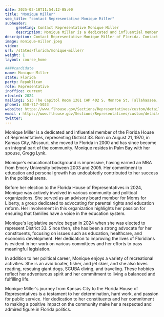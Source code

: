 ```yaml
---
date: 2025-02-10T11:54:12-05:00
title: "Monique Miller"
seo_title: "contact Representative Monique Miller"
subheader:
     greeting: Contact Representative Monique Miller
     description: Monique Miller is a dedicated and influential member of the Florida House of Representatives, representing District 33. She assumed office on November 5, 2024. Her current term ends on November 3, 2026.
description: Contact Representative Monique Miller of Florida. Contact information for Monique Miller includes email address, phone number, and mailing address.
image: monique-miller.jpeg
video:
url: /states/florida/monique-miller/
weight: 1
layout: course_home

####candidate
name: Monique Miller
state: Florida
party: Republican
role: Representative
inoffice: current
elected: 2024
mailing1: 513 The Capitol Room 1301 CAP 402 S. Monroe St. Tallahassee, FL 32399-1300
phone1: 850-717-5033
website: https://www.flhouse.gov/Sections/Representatives/custom/details.aspx?MemberId=4913&LegislativeTermId=91/
email : https://www.flhouse.gov/Sections/Representatives/custom/details.aspx?MemberId=4913&LegislativeTermId=91/
twitter: 
---
```

Monique Miller is a dedicated and influential member of the Florida House of Representatives, representing District 33. Born on August 21, 1970, in Kansas City, Missouri, she moved to Florida in 2000 and has since become an integral part of the community. Monique resides in Palm Bay with her spouse, Gregg Lynk.

Monique's educational background is impressive, having earned an MBA from Emory University between 2003 and 2005. Her commitment to education and personal growth has undoubtedly contributed to her success in the political arena.

Before her election to the Florida House of Representatives in 2024, Monique was actively involved in various community and political organizations. She served as an advisory board member for Moms for Liberty, a group dedicated to advocating for parental rights and education reform. Her involvement in this organization highlights her passion for ensuring that families have a voice in the education system.

Monique's legislative service began in 2024 when she was elected to represent District 33. Since then, she has been a strong advocate for her constituents, focusing on issues such as education, healthcare, and economic development. Her dedication to improving the lives of Floridians is evident in her work on various committees and her efforts to pass meaningful legislation.

In addition to her political career, Monique enjoys a variety of recreational activities. She is an avid boater, fisher, and jet skier, and she also loves reading, rescuing giant dogs, SCUBA diving, and traveling. These hobbies reflect her adventurous spirit and her commitment to living a balanced and fulfilling life.

Monique Miller's journey from Kansas City to the Florida House of Representatives is a testament to her determination, hard work, and passion for public service. Her dedication to her constituents and her commitment to making a positive impact on the community make her a respected and admired figure in Florida politics.
